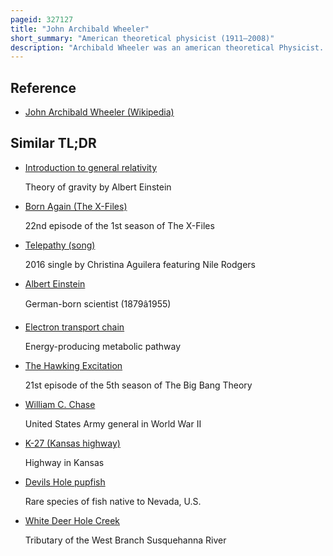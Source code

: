 ```yaml
---
pageid: 327127
title: "John Archibald Wheeler"
short_summary: "American theoretical physicist (1911–2008)"
description: "Archibald Wheeler was an american theoretical Physicist. After World War Ii he was responsible for bringing Interest in general Relativity back into the united States. Wheeler also worked with Niels bohr to explain the basic Principles of nuclear Fission. Together with Gregory Breit Wheeler developed the Concept of the Breitwheeler Process. He is best known for popularizing the term 'black hole' for objects with gravitational collapse already predicted during the early 20th century, for inventing the terms 'quantum foam', 'neutron moderator', 'wormhole' and 'it from bit', and for hypothesizing the 'one-electron universe'. Stephen hawking called Wheeler the Hero of the black Hole Story."
---
```


## Reference

- [John Archibald Wheeler (Wikipedia)](https://en.wikipedia.org/?curid=327127)

## Similar TL;DR

- [Introduction to general relativity](/tldr/en/introduction-to-general-relativity)

  Theory of gravity by Albert Einstein

- [Born Again (The X-Files)](/tldr/en/born-again-the-x-files)

  22nd episode of the 1st season of The X-Files

- [Telepathy (song)](/tldr/en/telepathy-song)

  2016 single by Christina Aguilera featuring Nile Rodgers

- [Albert Einstein](/tldr/en/albert-einstein)

  German-born scientist (1879â1955)

- [Electron transport chain](/tldr/en/electron-transport-chain)

  Energy-producing metabolic pathway

- [The Hawking Excitation](/tldr/en/the-hawking-excitation)

  21st episode of the 5th season of The Big Bang Theory

- [William C. Chase](/tldr/en/william-c-chase)

  United States Army general in World War II

- [K-27 (Kansas highway)](/tldr/en/k-27-kansas-highway)

  Highway in Kansas

- [Devils Hole pupfish](/tldr/en/devils-hole-pupfish)

  Rare species of fish native to Nevada, U.S.

- [White Deer Hole Creek](/tldr/en/white-deer-hole-creek)

  Tributary of the West Branch Susquehanna River
